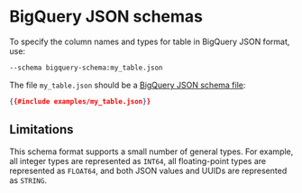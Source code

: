 # BigQuery JSON schemas

To specify the column names and types for table in BigQuery JSON format, use:

```txt
--schema bigquery-schema:my_table.json
```

The file `my_table.json` should be a [BigQuery JSON schema file][bq]:

```json
{{#include examples/my_table.json}}
```

## Limitations

This schema format supports a small number of general types. For example, all integer types are represented as `INT64`, all floating-point types are represented as `FLOAT64`, and both JSON values and UUIDs are represented as `STRING`.

[bq]: https://cloud.google.com/bigquery/docs/schemas
